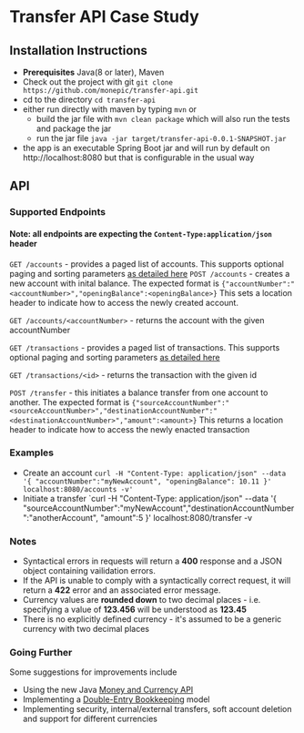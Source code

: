 # Transfer API Case Study

## Installation Instructions
* **Prerequisites** Java(8 or later), Maven
* Check out the project with git `git clone https://github.com/monepic/transfer-api.git`
* cd to the directory `cd transfer-api`
* either run directly with maven by typing `mvn`
  or
  -  build the jar file with `mvn clean package` which will also run the tests and package the jar
  -  run the jar file `java -jar target/transfer-api-0.0.1-SNAPSHOT.jar`
* the app is an executable Spring Boot jar and will run by default on http://localhost:8080 but that is configurable in the usual way

## API

### Supported Endpoints
#### Note: all endpoints are expecting the `Content-Type:application/json` header

`GET /accounts`  - provides a paged list of accounts. This supports optional paging and sorting parameters [as detailed here](https://docs.spring.io/spring-data/rest/docs/2.0.0.M1/reference/html/paging-chapter.html)
`POST /accounts` - creates a new account with inital balance. The expected format is `{"accountNumber":"<accountNumber>","openingBalance":<openingBalance>}` This sets a location header to indicate how to access the newly created account.

`GET /accounts/<accountNumber>` - returns the account with the given accountNumber

`GET /transactions` - provides a paged list of transactions. This supports optional paging and sorting parameters [as detailed here](https://docs.spring.io/spring-data/rest/docs/2.0.0.M1/reference/html/paging-chapter.html) 

`GET /transactions/<id>` - returns the transaction with the given id 

`POST /transfer` - this initiates a balance transfer from one account to another. The expected format is `{"sourceAccountNumber":"<sourceAccountNumber>","destinationAccountNumber":"<destinationAccountNumber>","amount":<amount>}` This returns a location header to indicate how to access the newly enacted transaction

### Examples
* Create an account
    `curl -H "Content-Type: application/json" --data '{ "accountNumber":"myNewAccount", "openingBalance": 10.11 }' localhost:8080/accounts -v'`
* Initiate a transfer
    `curl -H "Content-Type: application/json" --data '{ "sourceAccountNumber":"myNewAccount","destinationAccountNumber":"anotherAccount", "amount":5 }' localhost:8080/transfer -v

### Notes
* Syntactical errors in requests will return a **400** response and a JSON object containing vailidation errors.
* If the API is unable to comply with a syntactically correct request, it will return a **422** error and an associated error message.
* Currency values are **rounded down** to two decimal places - i.e. specifying a value of **123.456** will be understood as **123.45**
* There is no explicitly defined currency - it's assumed to be a generic currency with two decimal places

### Going Further
Some suggestions for improvements include
* Using the new Java [Money and Currency API](https://jcp.org/en/jsr/detail?id=354)
* Implementing a [Double-Entry Bookkeeping](https://en.wikipedia.org/wiki/Double-entry_bookkeeping) model
* Implementing security, internal/external transfers, soft account deletion and support for different currencies

